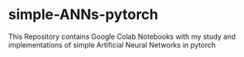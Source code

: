 # simple-ANNs-pytorch
This Repository contains Google Colab Notebooks with my study and implementations of simple Artificial Neural Networks in pytorch
